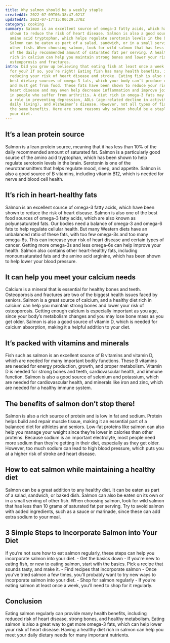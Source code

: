 ```yaml
---
title: Why salmon should be a weekly staple
createdAt: 2022-07-09T06:38:47.021Z
updatedAt: 2022-07-17T15:00:29.370Z
category: cooking
summary: Salmon is an excellent source of omega-3 fatty acids, which have been
  shown to reduce the risk of heart disease. Salmon is also a good source of the
  amino acid tryptophan, which helps regulate serotonin levels in the brain.
  Salmon can be eaten as part of a salad, sandwich, or in a small serving of
  other fish. When choosing salmon, look for wild salmon that has less than 10%
  of the daily recommended amount of saturated fat per serving. A healthy diet
  rich in calcium can help you maintain strong bones and lower your risk of
  osteoporosis and fractures.
intro: Did you grow up believing that eating fish at least once a week is good
  for you? If so, you’re right! Eating fish has many health benefits, including
  reducing your risk of heart disease and stroke. Eating fish is also one of the
  best dietary sources of omega-3 fats, which your body can’t produce on its own
  and must get from food. These fats have been shown to reduce your risk of
  heart disease and may even help decrease inflammation and improve joint pain
  in people who suffer from arthritis. A diet rich in omega-3 fats may also play
  a role in preventing depression, ADLs (age-related decline in activities of
  daily living), and Alzheimer’s disease. However, not all types of fish have
  the same benefits. Here are some reasons why salmon should be a staple part of
  your diet.
---
```


## It’s a lean protein source

Salmon is a lean protein source, meaning that it has less than 10% of the daily recommended amount of saturated fat. Salmon is a particularly good source of the amino acid tryptophan, which has been shown to help regulate serotonin levels in the brain. Serotonin is one of the neurotransmitters that helps regulate mood, sleep, and appetite. Salmon is also a good source of B vitamins, including vitamin B12, which is needed for nerve and blood cell health.

## It’s rich in heart-healthy fats

Salmon is an excellent source of omega-3 fatty acids, which have been shown to reduce the risk of heart disease. Salmon is also one of the best food sources of omega-3 fatty acids, which are also known as polyunsaturated fats. Our bodies need a balance of omega-3 and omega-6 fats to help regulate cellular health. But many Western diets have an unbalanced ratio of these fats, with too few omega-3s and too many omega-6s. This can increase your risk of heart disease and certain types of cancer. Getting more omega-3s and less omega-6s can help improve your health. Salmon also contains other heart-healthy fats, including monounsaturated fats and the amino acid arginine, which has been shown to help lower your blood pressure.

## It can help you meet your calcium needs

Calcium is a mineral that is essential for healthy bones and teeth. Osteoporosis and fractures are two of the biggest health issues faced by seniors. Salmon is a great source of calcium, and a healthy diet rich in calcium can help you maintain strong bones and lower your risk of osteoporosis. Getting enough calcium is especially important as you age, since your body’s metabolism changes and you may lose bone mass as you get older. Salmon is also a good source of vitamin D, which is needed for calcium absorption, making it a helpful addition to your diet.

## It’s packed with vitamins and minerals

Fish such as salmon is an excellent source of B vitamins and vitamin D, which are needed for many important bodily functions. These B vitamins are needed for energy production, growth, and proper metabolism. Vitamin D is needed for strong bones and teeth, cardiovascular health, and immune function. Salmon is also a good source of selenium and potassium, which are needed for cardiovascular health, and minerals like iron and zinc, which are needed for a healthy immune system.

## The benefits of salmon don’t stop there!

Salmon is also a rich source of protein and is low in fat and sodium. Protein helps build and repair muscle tissue, making it an essential part of a balanced diet for athletes and seniors. Low-fat proteins like salmon can also help you manage your weight since they’re lower in calories than other proteins. Because sodium is an important electrolyte, most people need more sodium than they’re getting in their diet, especially as they get older. However, too much sodium can lead to high blood pressure, which puts you at a higher risk of stroke and heart disease.

## How to eat salmon while maintaining a healthy diet

Salmon can be a great addition to any healthy diet. It can be eaten as part of a salad, sandwich, or baked dish. Salmon can also be eaten on its own or in a small serving of other fish. When choosing salmon, look for wild salmon that has less than 10 grams of saturated fat per serving. Try to avoid salmon with added ingredients, such as a sauce or marinade, since these can add extra sodium to your meal.

## 3 Simple Steps to Incorporate Salmon into Your Diet

If you’re not sure how to eat salmon regularly, these steps can help you incorporate salmon into your diet. - Get the basics down - If you’re new to eating fish, or new to eating salmon, start with the basics. Pick a recipe that sounds tasty, and make it. - Find recipes that incorporate salmon - Once you’ve tried salmon a few times, you’ll probably want to try new ways to incorporate salmon into your diet. - Shop for salmon regularly - If you’re eating salmon at least once a week, you’ll need to shop for it regularly.

## Conclusion

Eating salmon regularly can provide many health benefits, including reduced risk of heart disease, strong bones, and healthy metabolism. Eating salmon is also a great way to get more omega-3 fats, which can help lower your risk of heart disease. Having a healthy diet rich in salmon can help you meet your daily dietary needs for many important nutrients.
